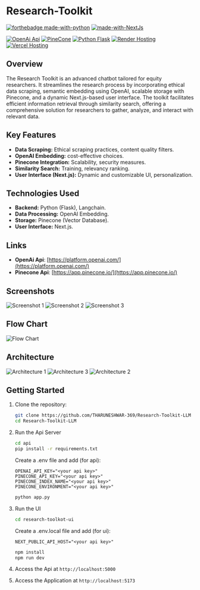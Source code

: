 # Research-Toolkit

[![forthebadge made-with-python](http://ForTheBadge.com/images/badges/made-with-python.svg)](https://www.python.org/)
[![made-with-NextJs](https://img.shields.io/badge/Made%20with-NextJs-1f425f.svg)](https://nextjs.org/)

[![OpenAi Api](https://img.shields.io/badge/OpenAI-Api-red.svg)]([https://shields.io/](https://platform.openai.com/))
[![PineCone](https://img.shields.io/badge/Pinecone-Package-red.svg)]([https://shields.io/](https://platform.openai.com/))
[![Python Flask](https://img.shields.io/badge/Python-Flask-red.svg)]([https://shields.io/](https://platform.openai.com/))
[![Render Hosting](https://img.shields.io/badge/Render-Hosting-red.svg)]([https://shields.io/](https://platform.openai.com/))
[![Vercel Hosting](https://img.shields.io/badge/Vercel-Hosting-red.svg)]([https://shields.io/](https://platform.openai.com/))



## Overview 
The Research Toolkit is an advanced chatbot tailored for equity researchers. It streamlines the research process by incorporating ethical data scraping, semantic embedding using OpenAI, scalable storage with Pinecone, and a dynamic Next.js-based user interface. The toolkit facilitates efficient information retrieval through similarity search, offering a comprehensive solution for researchers to gather, analyze, and interact with relevant data.

## Key Features
- **Data Scraping:** Ethical scraping practices, content quality filters.
- **OpenAI Embedding:** cost-effective choices.
- **Pinecone Integration:** Scalability, security measures.
- **Similarity Search:** Training, relevancy ranking.
- **User Interface (Next.js):** Dynamic and customizable UI, personalization.

## Technologies Used
- **Backend:** Python (Flask), Langchain.
- **Data Processing:** OpenAI Embedding.
- **Storage:** Pinecone (Vector Database).
- **User Interface:** Next.js.

## Links
- **OpenAi Api**: [https://platform.openai.com/](https://platform.openai.com/)
- **Pinecone Api**: [https://app.pinecone.io/](https://app.pinecone.io/)

## Screenshots
![Screenshot 1](https://github.com/THARUNESHWAR-369/Research-Toolkit-LLM/assets/84437531/ce849aea-52ff-44d3-ac40-802c84fc9473)
![Screenshot 2](https://github.com/THARUNESHWAR-369/Research-Toolkit-LLM/assets/84437531/3d3e3bbd-4dc3-48bf-a149-49447db9a023)
![Screenshot 3](https://github.com/THARUNESHWAR-369/Research-Toolkit-LLM/assets/84437531/75fd7ae5-bf2c-40c8-8d58-2cca7bac2546)

## Flow Chart
![Flow Chart](https://github.com/THARUNESHWAR-369/Research-Toolkit-LLM/assets/84437531/9a39d94c-31f5-4cc2-871a-fa5e06794bee)

## Architecture
![Architecture 1](https://github.com/THARUNESHWAR-369/Research-Toolkit-LLM/assets/84437531/696e0caa-475e-46e2-9dda-3a8a13e02467)
![Architecture 3](https://github.com/THARUNESHWAR-369/Research-Toolkit-LLM/assets/84437531/31535a70-743a-4509-aed8-d8da22ec9d1e)
![Architecture 2](https://github.com/THARUNESHWAR-369/Research-Toolkit-LLM/assets/84437531/8add31ce-d770-44c3-8a6d-5c8df0f0ef92)

## Getting Started
1. Clone the repository: 
    ```bash
    git clone https://github.com/THARUNESHWAR-369/Research-Toolkit-LLM
    cd Research-Toolkit-LLM
    ```

2. Run the Api Server
    ```bash
    cd api
    pip install -r requirements.txt
    ```

    Create a .env file and add (for api):
    ```env
    OPENAI_API_KEY="<your api key>"
    PINECONE_API_KEY="<your api key>"
    PINECONE_INDEX_NAME="<your api key>"
    PINECONE_ENVIRONMENT="<your api key>"
    ```

    ```bash
    python app.py
    ```

3. Run the UI
    ```bash
    cd research-toolkot-ui
    ```

    Create a .env.local file and add (for ui):
    ```env
    NEXT_PUBLIC_API_HOST="<your api key>"
    ```

    ```bash
    npm install
    npm run dev
    ```

4. Access the Api at `http://localhost:5000`
5. Access the Application at `http://localhost:5173`
